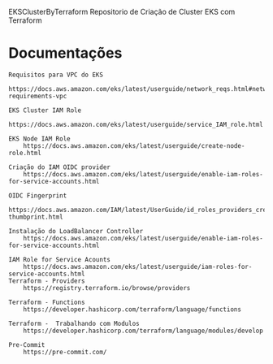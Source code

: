 EKSClusterByTerraform
Repositorio de Criação de Cluster EKS com Terraform

# Documentações
    Requisitos para VPC do EKS
        https://docs.aws.amazon.com/eks/latest/userguide/network_reqs.html#network-requirements-vpc

    EKS Cluster IAM Role
        https://docs.aws.amazon.com/eks/latest/userguide/service_IAM_role.html
    
    EKS Node IAM Role
        https://docs.aws.amazon.com/eks/latest/userguide/create-node-role.html

    Criação do IAM OIDC provider
        https://docs.aws.amazon.com/eks/latest/userguide/enable-iam-roles-for-service-accounts.html
    
    OIDC Fingerprint
        https://docs.aws.amazon.com/IAM/latest/UserGuide/id_roles_providers_create_oidc_verify-thumbprint.html

    Instalação do LoadBalancer Controller
        https://docs.aws.amazon.com/eks/latest/userguide/enable-iam-roles-for-service-accounts.html
    
    IAM Role for Service Acounts
        https://docs.aws.amazon.com/eks/latest/userguide/iam-roles-for-service-accounts.html
    Terraform - Providers
        https://registry.terraform.io/browse/providers
    
    Terraform - Functions
        https://developer.hashicorp.com/terraform/language/functions
    
    Terraform -  Trabalhando com Modulos
        https://developer.hashicorp.com/terraform/language/modules/develop
    
    Pre-Commit
        https://pre-commit.com/
